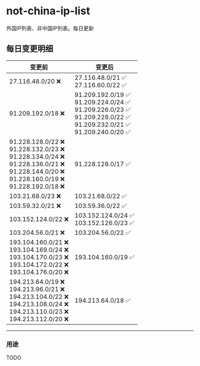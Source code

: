 # not-china-ip-list
外国IP列表、非中国IP列表。每日更新

每日变更明细
--------------------
|  变更前   | 变更后 |
|  ----  | ----  |
|  27.116.48.0/20 :x:  | 27.116.48.0/21 :white_check_mark: <br> 27.116.60.0/22 :white_check_mark: <br>  | 
|  91.209.192.0/18 :x:  | 91.209.192.0/19 :white_check_mark: <br> 91.209.224.0/24 :white_check_mark: <br> 91.209.226.0/23 :white_check_mark: <br> 91.209.228.0/22 :white_check_mark: <br> 91.209.232.0/21 :white_check_mark: <br> 91.209.240.0/20 :white_check_mark: <br>  | 
|  91.228.128.0/22 :x: <br> 91.228.132.0/23 :x: <br> 91.228.134.0/24 :x: <br> 91.228.136.0/21 :x: <br> 91.228.144.0/20 :x: <br> 91.228.160.0/19 :x: <br> 91.228.192.0/18 :x: <br> | 91.228.128.0/17 :white_check_mark: | 
|  103.21.68.0/23 :x:  | 103.21.68.0/22 :white_check_mark: | 
|  103.59.32.0/21 :x:  | 103.59.36.0/22 :white_check_mark: | 
|  103.152.124.0/22 :x:  | 103.152.124.0/24 :white_check_mark: <br> 103.152.126.0/23 :white_check_mark: <br>  | 
|  103.204.56.0/21 :x:  | 103.204.56.0/22 :white_check_mark: | 
|  193.104.160.0/21 :x: <br> 193.104.169.0/24 :x: <br> 193.104.170.0/23 :x: <br> 193.104.172.0/22 :x: <br> 193.104.176.0/20 :x: <br> | 193.104.160.0/19 :white_check_mark: | 
|  194.213.64.0/19 :x: <br> 194.213.96.0/21 :x: <br> 194.213.104.0/22 :x: <br> 194.213.108.0/24 :x: <br> 194.213.110.0/23 :x: <br> 194.213.112.0/20 :x: <br> | 194.213.64.0/18 :white_check_mark: | 

--------------------
### 用途
TODO
